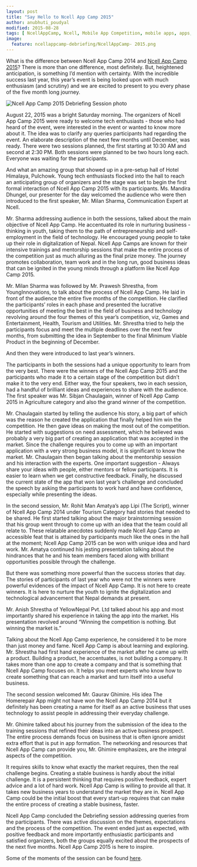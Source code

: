 ```yaml
---
layout: post
title: "Say Hello to Ncell App Camp 2015"
author: anubhuti_poudyal
modified: 2015-08-28
tags: [ NcellAppCamp, Ncell, Mobile App Competition, mobile apps, apps, mobile, competition]
image:
  feature: ncellappcamp-debriefing/NcellAppCamp- 2015.png
---
```


What is the difference between Ncell App Camp 2014 and [Ncell App Camp 2015](http://ncellappcamp.com)?  There is more than one difference, most definitely. But, heightened anticipation, is something I’d mention with certainty. With the incredible success last year, this year’s event is being looked upon with much enthusiasm (and scrutiny) and we are excited to present to you every phase of the five month long journey. 

![Ncell App Camp 2015 Debriefing Session photo](/images/NcellAppCamp_deb_ses_2015.jpg) 

<!--more-->

August 22, 2015 was a bright Saturday morning. The organizers of Ncell App Camp 2015 were ready to welcome tech enthusiasts - those who had heard of the event, were interested in the event or wanted to know more about it. The idea was to clarify any queries participants had regarding the event. An elaborate description of the next few months until December, was ready. There were two sessions planned, the first starting at 10:30 AM and second at 2:30 PM. Both sessions were planned to be two hours long each. Everyone was waiting for the participants.

And what an amazing group that showed up in a pre-setup hall of Hotel Himalaya, Pulchowk. Young tech enthusiasts flocked into the hall to reach an anticipating group of organizers and the stage was set to begin the first formal interaction of Ncell App Camp 2015 with its participants. Ms. Mandira Dhungel, our presenter for the day welcomed the audience who were then introduced to the first speaker, Mr. Milan Sharma, Communication Expert at Ncell. 

Mr. Sharma addressing audience in both the sessions, talked about the main objective of Ncell App Camp. He accentuated its role in nurturing business - thinking in youth, taking them to the path of entrepreneurship and self-employment in the field of technology. He encouraged young people to take up their role in digitalization of Nepal. Ncell App Camps are known for their intensive trainings and mentorship sessions that make the entire process of the competition just as much alluring as the final prize money. The journey promotes collaboration, team work and in the long run, good business ideas that can be ignited in the young minds through a platform like Ncell App Camp 2015. 

Mr. Milan Sharma was followed by Mr. Prawesh Shrestha, from YoungInnovations, to talk about the process of Ncell App Camp. He laid in front of the audience the entire five months of the competition. He clarified the participants’ roles in each phase and presented the lucrative opportunities of meeting the best in the field of business and technology revolving around the four themes of this year’s competition, viz, Games and Entertainment, Health, Tourism and Utilities. Mr. Shrestha tried to help the participants focus and meet the multiple deadlines over the next few months, from submitting the idea in September to the final Minimum Viable Product in the beginning of December. 

And then they were introduced to last year’s winners. 

The participants in both the sessions had a unique opportunity to learn from the very best. There were the winners of the Ncell App Camp 2015 and the participants who made it to a certain stage of the competition but didn’t make it to the very end. Either way, the four speakers, two in each session, had a handful of brilliant ideas and experiences to share with the audience. The first speaker was Mr. Sibjan Chaulagain, winner of Ncell App Camp 2015 in Agriculture category and also the grand winner of the competition. 

Mr. Chaulagain started by telling the audience his story, a big part of which was the reason he created the application that finally helped him win the competition. He then gave ideas on making the most out of the competition. He started with suggestions on need assessment, which he believed was probably a very big part of creating an application that was accepted in the market. Since the challenge requires you to come up with an important application with a very strong business model, it is significant to know the market. Mr. Chaulagain then began talking about the mentorship session and his interaction with the experts. One important suggestion - Always share your ideas with people, either mentors or fellow participants. It is easier to learn when we get constructive feedback. Finally, he discussed the current state of the app that won last year’s challenge and concluded the speech by asking the participants to work hard and have confidence, especially while presenting the ideas. 

In the second session, Mr. Rohit Man Amatya’s app Lipi (The Script), winner of Ncell App Camp 2014 under Tourism Category had stories that needed to be shared. He first started talking about the major brainstorming session that his group went through to come up with an idea that the team could all relate to. These relatable anecdotes suddenly made Ncell App Camp an accessible feat that is attained by participants much like the ones in the hall at the moment; Ncell App Camp 2015 can be won with unique idea and hard work. Mr. Amatya continued his jesting presentation talking about the hindrances that he and his team members faced along with brilliant opportunities possible through the challenge. 

But there was something more powerful than the success stories that day. The stories of participants of last year who were not the winners were powerful evidences of the impact of Ncell App Camp. It is not here to create winners. It is here to nurture the youth to ignite the digitalization and technological advancement that Nepal demands at present. 

Mr. Anish Shrestha of YellowNepal Pvt. Ltd talked about his app and most importantly shared his experience in taking the app into the market. His presentation revolved around “Winning the competition is nothing. But winning the market is.” 

Talking about the Ncell App Camp experience, he considered it to be more than just money and fame. Ncell App Camp is about learning and exploring. Mr. Shrestha had first hand experience of the market after he came up with a product. Building a product, he accentuates, is not building a company. It takes more than one app to create a company and that is something that Ncell App Camp focuses on. It helps you meet experts who know how to create something that can reach a market and turn itself into a useful business. 

The second session welcomed Mr. Gaurav Ghimire. His idea The Homerepair App might not have won the Ncell App Camp 2014 but it definitely has been creating a name for itself as an active business that uses technology to assist people in addressing their everyday challenge. 

Mr. Ghimire talked about his journey from the submission of the idea to the training sessions that refined their ideas into an active business prospect. The entire process demands focus on business that is often ignore amidst extra effort that is put in app formation. The networking and resources that Ncell App Camp can provide you, Mr. Ghimire emphasizes, are the integral aspects of the competition. 

It requires skills to know what exactly the market requires, then the real challenge begins. Creating a stable business is hardly about the initial challenge. It is a persistent thinking that requires positive feedback, expert advice and a lot of hard work. Ncell App Camp is willing to provide all that. It takes new business years to understand the market they are in. Ncell App Camp could be the initial boost that every start-up requires that can make the entire process of creating a stable business, faster. 

Ncell App Camp concluded the Debriefing session addressing queries from the participants. There was active discussion on the themes, expectations and the process of the competition. The event ended just as expected, with positive feedback and more importantly enthusiastic participants and satisfied organizers, both the groups equally excited about the prospects of the next five months. Ncell App Camp 2015 is here to inspire. 

Some of the moments of the session can be found [here](https://www.facebook.com/media/set/?set=a.1604740916456094.1073741837.1443474549249399&type=3). 
